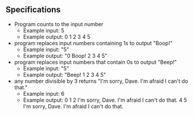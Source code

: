## Specifications

* Program counts to the input number
  * Example input: 5
  * Example output: 0 1 2 3 4 5
* program replaces input numbers containing 1s to output "Boop!"
  * Example input: "5"
  * Example output: "0 Boop! 2 3 4 5"
* program replaces input numbers that contain 0s to output "Beep!"
  * Example input: "5"
  * Example output: "Beep! 1 2 3 4 5"
* any number divisible by 3 returns "I'm sorry, Dave. I'm afraid I can't do that."
  * Example input: 6
  * Example output: 0 1 2 I'm sorry, Dave. I'm afraid I can't do that. 4 5 I'm sorry, Dave. I'm afraid I can't do that.
